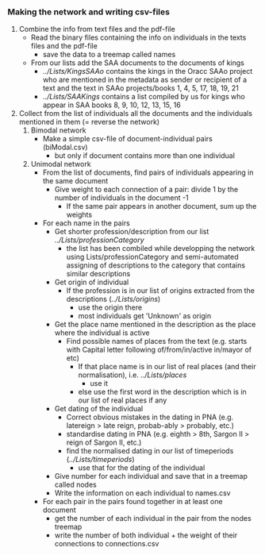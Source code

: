 ### Making the network and writing csv-files

1. Combine the info from text files and the pdf-file
	* Read the binary files containing the info on individuals in the texts files and the pdf-file
   		* save the data to a treemap called names
	* From our lists add the SAA documents to the documents of kings
		* _../Lists/KingsSAAo_ contains the kings in the Oracc SAAo project who are mentioned in the metadata as sender or recipient of a text and the text in SAAo projects/books 1, 4, 5, 17, 18, 19, 21
		* _../Lists/SAAKings_ contains a list compiled by us for kings who appear in SAA books 8, 9, 10, 12, 13, 15, 16
2. Collect from the list of individuals all the documents and the individuals mentioned in them (= reverse the network)
	1. Bimodal network
		* Make a simple csv-file of document-individual pairs (biModal.csv)
			* but only if document contains more than one individual
	2. Unimodal network
		* From the list of documents, find pairs of individuals appearing in the same document
			* Give weight to each connection of a pair: divide 1 by the number of individuals in the document -1
				* If the same pair appears in another document, sum up the weights
		* For each name in the pairs
			* Get shorter profession/description from our list _../Lists/professionCategory_
				* the list has been combiled while developping the network using Lists/professionCategory and semi-automated assigning of descriptions to the category that contains similar descriptions
			* Get origin of individual
				* If the profession is in our list of origins extracted from the descriptions (_../Lists/origins_)
					* use the origin there
					* most individuals get 'Unknown' as origin
			* Get the place name mentioned in the description as the place where the individual is active
				* Find possible names of places from the text (e.g. starts with Capital letter following of/from/in/active in/mayor of etc)
					* If that place name is in our list of real places (and their normalisation), i.e. _../Lists/places_
						* use it
					* else use the first word in the description which is in our list of real places if any
			* Get dating of the individual
				* Correct obvious mistakes in the dating in PNA (e.g. latereign > late reign, probab-ably > probably, etc.)
				* standardise dating in PNA (e.g. eighth > 8th, Sargon II > reign of Sargon II, etc.)
				* find the normalised dating in our list of timeperiods (_../Lists/timeperiods_)
					* use that for the dating of the individual
			* Give number for each individual and save that in a treemap called nodes
			* Write the information on each individual to names.csv
		* For each pair in the pairs found together in at least one document
			* get the number of each individual in the pair from the nodes treemap
			* write the number of both individual + the weight of their connections to connections.csv
